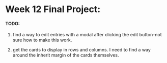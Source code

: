 # Week 12 Final Project:  

#### TODO:  
1. find a way to edit entries with a modal after clicking the edit button-not sure how to make this work.  

2. get the cards to display in rows and columns. I need to find a way around the inherit margin of the cards themselves.  